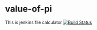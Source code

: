 # value-of-pi
This is jenkins file calculator
[![Build Status](http://20.243.25.214:8080/buildStatus/icon?job=Value-of-pi)](http://20.243.25.214:8080/job/Value-of-pi/)

